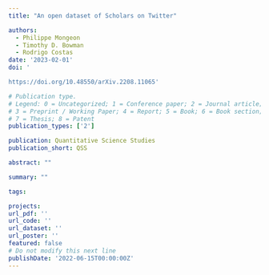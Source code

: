 ```yaml
---
title: "An open dataset of Scholars on Twitter"

authors:
  - Philippe Mongeon
  - Timothy D. Bowman
  - Rodrigo Costas
date: '2023-02-01'
doi: '
https://doi.org/10.48550/arXiv.2208.11065'

# Publication type.
# Legend: 0 = Uncategorized; 1 = Conference paper; 2 = Journal article;
# 3 = Preprint / Working Paper; 4 = Report; 5 = Book; 6 = Book section;
# 7 = Thesis; 8 = Patent
publication_types: ['2']

publication: Quantitative Science Studies
publication_short: QSS

abstract: ""

summary: ""

tags:

projects:
url_pdf: ''
url_code: ''
url_dataset: ''
url_poster: ''
featured: false
# Do not modify this next line
publishDate: '2022-06-15T00:00:00Z'
---
```

